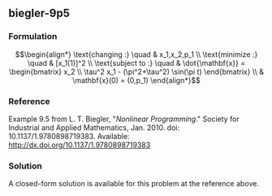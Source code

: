 ## biegler-9p5

### Formulation
```math
\begin{align*}
\text{changing :} \quad & x_1,x_2,p_1 \\
\text{minimize :} \quad & [x_1(1)]^2 \\
\text{subject to :} \quad & \dot{\mathbf{x}} = \begin{bmatrix}
x_2 \\
\tau^2 x_1 - (\pi^2+\tau^2) \sin(\pi t)
\end{bmatrix} \\
& \mathbf{x}(0) = (0,p_1)
\end{align*}
```

### Reference
Example 9.5 from L. T. Biegler, "*Nonlinear Programming*." Society for Industrial and Applied Mathematics, Jan. 2010. doi: 10.1137/1.9780898719383. Available: http://dx.doi.org/10.1137/1.9780898719383

### Solution
A closed-form solution is available for this problem at the reference above.